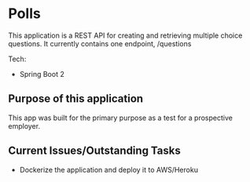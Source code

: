 # Polls

This application is a REST API for creating and retrieving multiple choice questions. It currently contains one endpoint, /questions

Tech:
* Spring Boot 2

## Purpose of this application
This app was built for the primary purpose as a test for a prospective employer.

## Current Issues/Outstanding Tasks
- Dockerize the application and deploy it to AWS/Heroku
